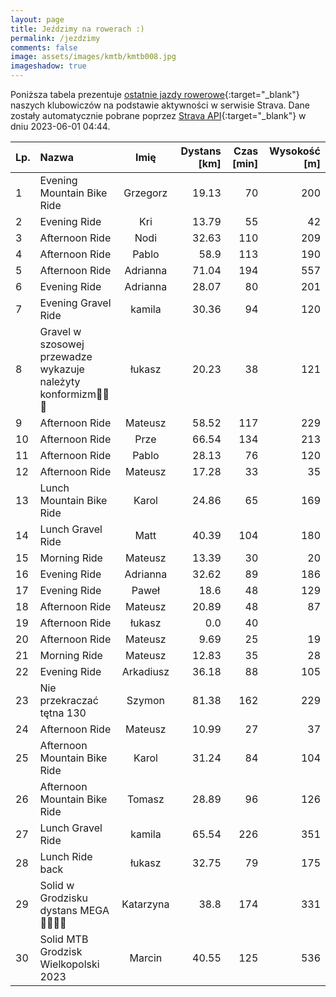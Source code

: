```yaml
---
layout: page
title: Jeździmy na rowerach :)
permalink: /jezdzimy
comments: false
image: assets/images/kmtb/kmtb008.jpg
imageshadow: true
---
```


Poniższa tabela prezentuje [ostatnie jazdy rowerowe](https://www.strava.com/clubs/336381){:target="_blank"} naszych klubowiczów na podstawie aktywności w serwisie Strava. Dane zostały automatycznie pobrane poprzez [Strava API](https://developers.strava.com/docs/reference/#api-Clubs-getClubActivitiesById){:target="_blank"} w dniu 2023-06-01 04:44.

Lp. | Nazwa | Imię | Dystans [km] | Czas [min] | Wysokość [m]
:--- | :--- | :---: | ---: | ---: | ---:
1|Evening Mountain Bike Ride|Grzegorz|19.13|70|200
2|Evening Ride|Kri|13.79|55|42
3|Afternoon Ride|Nodi|32.63|110|209
4|Afternoon Ride|Pablo|58.9|113|190
5|Afternoon Ride|Adrianna|71.04|194|557
6|Evening Ride|Adrianna|28.07|80|201
7|Evening Gravel Ride|kamila|30.36|94|120
8|Gravel w szosowej przewadze wykazuje należyty konformizm💨😎🤘|łukasz|20.23|38|121
9|Afternoon Ride|Mateusz|58.52|117|229
10|Afternoon Ride|Prze|66.54|134|213
11|Afternoon Ride|Pablo|28.13|76|120
12|Afternoon Ride|Mateusz|17.28|33|35
13|Lunch Mountain Bike Ride|Karol|24.86|65|169
14|Lunch Gravel Ride|Matt|40.39|104|180
15|Morning Ride|Mateusz|13.39|30|20
16|Evening Ride|Adrianna|32.62|89|186
17|Evening Ride|Paweł|18.6|48|129
18|Afternoon Ride|Mateusz|20.89|48|87
19|Afternoon Ride|łukasz|0.0|40|
20|Afternoon Ride|Mateusz|9.69|25|19
21|Morning Ride|Mateusz|12.83|35|28
22|Evening Ride|Arkadiusz|36.18|88|105
23|Nie przekraczać tętna 130|Szymon|81.38|162|229
24|Afternoon Ride|Mateusz|10.99|27|37
25|Afternoon Mountain Bike Ride|Karol|31.24|84|104
26|Afternoon Mountain Bike Ride|Tomasz|28.89|96|126
27|Lunch Gravel Ride|kamila|65.54|226|351
28|Lunch Ride back|łukasz|32.75|79|175
29|Solid w Grodzisku dystans MEGA 🚴‍♂️💪🔥|Katarzyna|38.8|174|331
30|Solid MTB Grodzisk Wielkopolski 2023|Marcin|40.55|125|536
